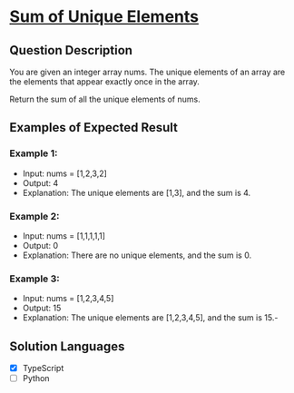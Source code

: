 # [Sum of Unique Elements](https://leetcode.com/problems/sum-of-unique-elements/)

## Question Description

You are given an integer array nums. The unique elements of an array are the elements that appear exactly once in the array.

Return the sum of all the unique elements of nums.

## Examples of Expected Result

### Example 1:

- Input: nums = [1,2,3,2]
- Output: 4
- Explanation: The unique elements are [1,3], and the sum is 4.

### Example 2:

- Input: nums = [1,1,1,1,1]
- Output: 0
- Explanation: There are no unique elements, and the sum is 0.

### Example 3:

- Input: nums = [1,2,3,4,5]
- Output: 15
- Explanation: The unique elements are [1,2,3,4,5], and the sum is 15.- 

## Solution Languages

- [x] TypeScript
- [ ] Python
